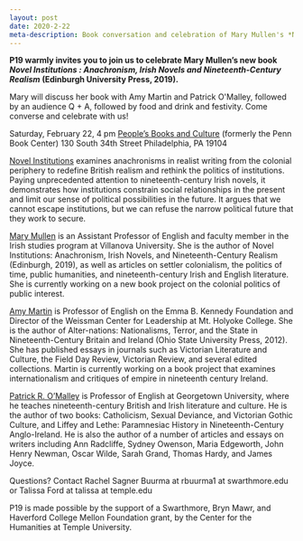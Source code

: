 ```yaml
---
layout: post
date: 2020-2-22
meta-description: Book conversation and celebration of Mary Mullen's *Novel Institutions*
---
```


<b>P19 warmly invites you to join us to celebrate Mary Mullen’s new book *Novel Institutions : Anachronism, Irish Novels and Nineteenth-Century Realism* (Edinburgh University Press, 2019).</b>

Mary will discuss her book with Amy Martin and Patrick O'Malley, followed by an audience Q +  A, followed by food and drink and festivity. Come converse and celebrate with us!

Saturday, February 22, 4 pm
[People’s Books and Culture](https://www.pennbookcenter.com) (formerly the Penn Book Center)
130 South 34th Street
Philadelphia, PA 19104

[Novel Institutions](https://edinburghuniversitypress.com/book-novel-institutions.html) examines anachronisms in realist writing from the colonial periphery to redefine British realism and rethink the politics of institutions. Paying unprecedented attention to nineteenth-century Irish novels, it demonstrates how institutions constrain social relationships in the present and limit our sense of political possibilities in the future. It argues that we cannot escape institutions, but we can refuse the narrow political future that they work to secure.

[Mary Mullen](http://marymullen.me) is an Assistant Professor of English and faculty member in the Irish studies program at Villanova University. She is the author of Novel Institutions: Anachronism, Irish Novels, and Nineteenth-Century Realism (Edinburgh, 2019), as well as articles on settler colonialism, the politics of time, public humanities, and nineteenth-century Irish and English literature. She is currently working on a new book project on the colonial politics of public interest.

[Amy Martin](https://www.mtholyoke.edu/people/amy-martin) is Professor of English on the Emma B. Kennedy Foundation and Director of the Weissman Center for Leadership at Mt. Holyoke College. She is the author of Alter-nations: Nationalisms, Terror, and the State in Nineteenth-Century Britain and Ireland (Ohio State University Press, 2012). She has published essays in journals such as Victorian Literature and Culture, the Field Day Review, Victorian Review, and several edited collections. Martin is currently working on a book project that examines internationalism and critiques of empire in nineteenth century Ireland.

[Patrick R. O’Malley](https://gufaculty360.georgetown.edu/s/contact/00336000014RWRFAA4/patrick-omalley) is Professor of English at Georgetown University, where he teaches nineteenth-century British and Irish literature and culture. He is the author of two books: Catholicism, Sexual Deviance, and Victorian Gothic Culture, and Liffey and Lethe: Paramnesiac History in Nineteenth-Century Anglo-Ireland. He is also the author of a number of articles and essays on writers including Ann Radcliffe, Sydney Owenson, Maria Edgeworth, John Henry Newman, Oscar Wilde, Sarah Grand, Thomas Hardy, and James Joyce.

Questions? Contact Rachel Sagner Buurma at rbuurma1 at swarthmore.edu or Talissa Ford at talissa at temple.edu

P19 is made possible by the support of a Swarthmore, Bryn Mawr, and Haverford College Mellon Foundation grant, by the Center for the Humanities at Temple University.
